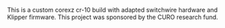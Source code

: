 This is a custom corexz cr-10 build with adapted switchwire hardware and Klipper firmware. This project was sponsored by the CURO research fund. 
